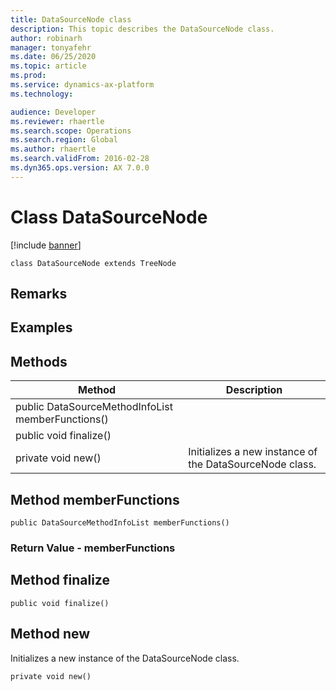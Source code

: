 ```yaml
---
title: DataSourceNode class
description: This topic describes the DataSourceNode class.
author: robinarh
manager: tonyafehr
ms.date: 06/25/2020
ms.topic: article
ms.prod: 
ms.service: dynamics-ax-platform
ms.technology: 

audience: Developer
ms.reviewer: rhaertle
ms.search.scope: Operations
ms.search.region: Global
ms.author: rhaertle
ms.search.validFrom: 2016-02-28
ms.dyn365.ops.version: AX 7.0.0
---
```


# Class DataSourceNode

[!include [banner](../includes/banner.md)]

```xpp
class DataSourceNode extends TreeNode
```

## Remarks

## Examples

## Methods

| Method                                            | Description                                             |
|---------------------------------------------------|---------------------------------------------------------|
| public DataSourceMethodInfoList memberFunctions() |                                                         |
| public void finalize()                            |                                                         |
| private void new()                                | Initializes a new instance of the DataSourceNode class. |

## Method memberFunctions

```xpp
public DataSourceMethodInfoList memberFunctions()
```

### Return Value - memberFunctions

## Method finalize

```xpp
public void finalize()
```

## Method new

Initializes a new instance of the DataSourceNode class.

```xpp
private void new()
```

